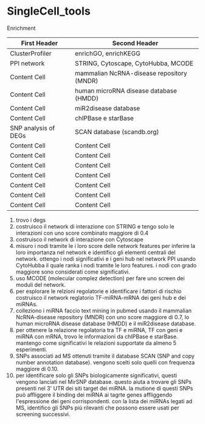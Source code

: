 # SingleCell_tools

Enrichment

| First Header  | Second Header |
| ------------- | ------------- |
| ClusterProfiler  | enrichGO, enrichKEGG |
| PPI network | STRING, Cytoscape, CytoHubba, MCODE |
| Content Cell  | mammalian NcRNA-disease repository (MNDR)  |
| Content Cell  | human microRNA disease database (HMDD)  |
| Content Cell  | miR2disease database  |
| Content Cell  | chIPBase e starBase  |
| SNP analysis of DEGs | SCAN database (scandb.org) |
| Content Cell  | Content Cell  |
| Content Cell  | Content Cell  |
| Content Cell  | Content Cell  |
| Content Cell  | Content Cell  |
| Content Cell  | Content Cell  |
| Content Cell  | Content Cell  |
| Content Cell  | Content Cell  |


1. trovo i degs
2. costruisco il network di interazione con STRING e tengo solo le interazioni con uno score combinato maggiore di 0.4
3. costruisco il network di interazione con Cytoscape
4. misuro i nodi tramite le i loro score delle network features per inferire la loro importanza nel network e identifico gli elementi centrali del network. ottengo i nodi significativi e i geni hub nel network PPI usando CytoHubba il quale ranka i nodi tramite le loro features. i nodi con grado maggiore sono considerati come significativi.
5. uso MCODE (molecular complez detection) per fare uno screen dei moduli del network.
6. per esplorare le relzioni regolatorie e identificare i fattori di rischio costruisco il network reglatorio TF-miRNA-mRNA dei geni hub e dei miRNAs.
7. colleziono i miRNA faccio text mining  in pubmed usando il mammalian NcRNA-disease repository (MNDR) con uno score maggiore di 0.7, lo human microRNA disease database (HMDD) e il miR2disease database.
8. per ottenere la relazione regolatoria tra TF e miRNA, TF con geni e miRNA con mRNA, trovo le informazioni da chIPBase e starBase. mantengo come significativi le relazioni supportate da almeno 5 esperimenti.
9. SNPs associati ad MS ottenuti tramite il database SCAN (SNP and copy number annotation database). vengono scelti solo quelli con frequenza maggiore di 0.10.
10. per identificare solo gli SNPs biologicamente significativi, questi vengono lanciati nel MirSNP database. questo aiuta a trovare gli SNPs presenti nel 3' UTR dei siti target dei miRNA. la mutione di questi SNPs può affliggere il binding dei miRNA ai tagrte genes affliggendo l'espressione dei geni corrispondenti. con la lista dei miRNAs legati ad MS, identifico gli SNPs più rilevanti che possono essere usati per screening successivi.
